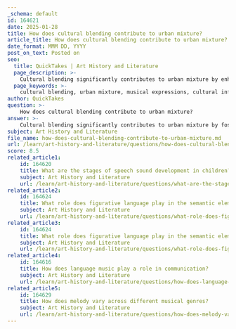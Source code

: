 ```yaml
---
_schema: default
id: 164621
date: 2025-01-28
title: How does cultural blending contribute to urban mixture?
article_title: How does cultural blending contribute to urban mixture?
date_format: MMM DD, YYYY
post_on_text: Posted on
seo:
  title: QuickTakes | Art History and Literature
  page_description: >-
    Cultural blending significantly contributes to urban mixture by enhancing musical and artistic expressions that reflect diverse backgrounds, fostering community engagement through unique sounds and traditions.
  page_keywords: >-
    cultural blending, urban mixture, musical expressions, cultural influences, hip-hop, jazz, funk, electronic music, community engagement, social interactions, public spaces, cultural exchange, artistic expressions, identity, cultural heritage
author: QuickTakes
question: >-
    How does cultural blending contribute to urban mixture?
answer: >-
    Cultural blending significantly contributes to urban mixture by fostering a rich tapestry of musical and artistic expressions that reflect the diverse backgrounds of urban populations. In urban environments, various cultural influences converge, leading to the creation of unique sounds and genres that often incorporate elements from multiple traditions. \n\nFor instance, hip-hop music exemplifies this blending by integrating aspects of jazz, funk, and electronic music, showcasing how artists draw from their varied cultural heritages. This fusion not only enriches the musical landscape but also serves as a form of communication and identity for communities, allowing individuals to express their experiences and narratives through a shared cultural medium.\n\nMoreover, urban mixture is influenced by the physical spaces within cities, which can either facilitate or hinder social interactions. Open public spaces encourage gatherings where diverse groups can share their musical traditions, leading to spontaneous collaborations and the emergence of new styles. Conversely, isolated areas may limit these interactions, stifling the potential for cultural exchange.\n\nCultural norms and values also play a crucial role in shaping how individuals engage with one another in urban settings. Different cultural backgrounds influence social dynamics, affecting how music is created, performed, and appreciated. This interplay of cultural influences not only enhances the richness of urban music but also promotes a sense of community and belonging among diverse populations.\n\nIn summary, cultural blending in urban environments leads to a dynamic urban mixture characterized by the fusion of musical styles and traditions, driven by social interactions, physical spaces, and cultural norms. This process not only creates unique artistic expressions but also fosters community engagement and cultural identity.
subject: Art History and Literature
file_name: how-does-cultural-blending-contribute-to-urban-mixture.md
url: /learn/art-history-and-literature/questions/how-does-cultural-blending-contribute-to-urban-mixture
score: 8.5
related_article1:
    id: 164620
    title: What are the stages of speech sound development in children?
    subject: Art History and Literature
    url: /learn/art-history-and-literature/questions/what-are-the-stages-of-speech-sound-development-in-children
related_article2:
    id: 164624
    title: What role does figurative language play in the semantic elements of song lyrics?
    subject: Art History and Literature
    url: /learn/art-history-and-literature/questions/what-role-does-figurative-language-play-in-the-semantic-elements-of-song-lyrics
related_article3:
    id: 164624
    title: What role does figurative language play in the semantic elements of song lyrics?
    subject: Art History and Literature
    url: /learn/art-history-and-literature/questions/what-role-does-figurative-language-play-in-the-semantic-elements-of-song-lyrics
related_article4:
    id: 164616
    title: How does language music play a role in communication?
    subject: Art History and Literature
    url: /learn/art-history-and-literature/questions/how-does-language-music-play-a-role-in-communication
related_article5:
    id: 164629
    title: How does melody vary across different musical genres?
    subject: Art History and Literature
    url: /learn/art-history-and-literature/questions/how-does-melody-vary-across-different-musical-genres
---
```


&nbsp;